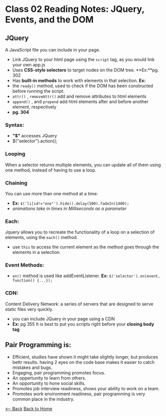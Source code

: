 # Class 02 Reading Notes: JQuery, Events, and the DOM

## JQuery
A JavaScript file you can include in your page.
- Link JQuery to your html page using the `script` tag, as you would link your own app.js
- Uses **CSS-style selectors** to target nodes on the DOM tree.
**Ex:**pg. 302
- Has **built-in methods** to work with elements in that selection.
**Ex:** 
- the `ready()` method, used to check if the DOM has been constructed before running the script.
- `attr()` , `removeAttr()` add and remove attributes to html elements
- `append()` , and `prepend` add html elements after and before another element, respectively
- **pg. 304**
### Syntax:
- **"$"** accesses JQuery
- $("selector").action();
### Looping
When a selector returns multiple elements, you can update all of them using one method, instead of having to use a loop.
### Chaining
You can use more than one method at a time:
- **Ex:** `$('li[id!="one"').hide().delay(500).fadeIn(1400);`
- *animations take in times in Milliseconds as a parameter*
### Each:
Jquery allows you to recreate the functionality of a loop on a selection of elements, using  the `each()` method.
- use `this` to access the current element as the method goes through the elements in a selection.
### Event Methods:
- `on()` method is used like addEventListener.
**Ex:** `$('selector').on(event, function() {...});`
### CDN:
Content Delivery Network: a series of servers that are designed to serve static files very quickly.
- you can include JQuery in your page using a CDN
- **Ex:** pg 355
It is best to put you scripts right before your **closing body tag**

## Pair Programming is:
- Efficient, studies have shown it might take slightly longer, but produces bettr results. having 2 eyes on the code base makes it easier to catch mistakes and bugs.
- Engaging, pair programming promotes focus.
- An oppertunity to learn from others.
- An opportunity to hone social skills.
- Promotes job interview readiness, shows your ability to work on a team.
- Promotes work environment readiness, pair programming is very common place in the industry.

[<-- Back](301readingnotes.md) [Back to Home](README.md)